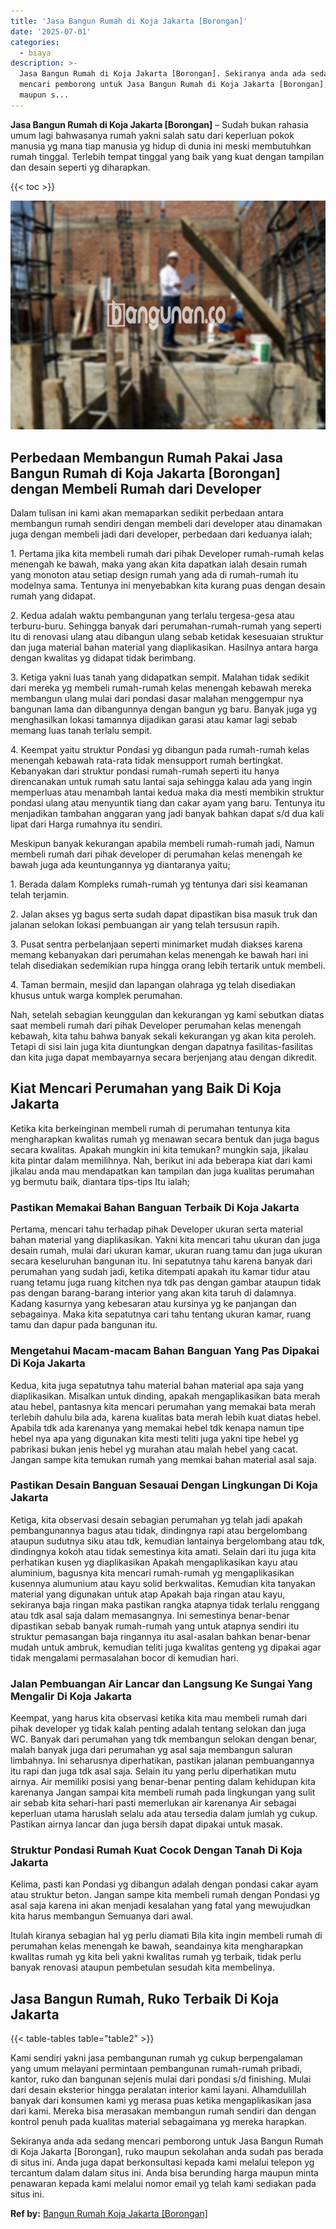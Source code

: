 ```yaml
---
title: 'Jasa Bangun Rumah di Koja Jakarta [Borongan]'
date: '2025-07-01'
categories:
  - biaya
description: >-
  Jasa Bangun Rumah di Koja Jakarta [Borongan]. Sekiranya anda ada sedang
  mencari pemborong untuk Jasa Bangun Rumah di Koja Jakarta [Borongan], ruko
  maupun s...
---
```


**Jasa Bangun Rumah di Koja Jakarta \[Borongan\]** – Sudah bukan rahasia umum lagi bahwasanya rumah yakni salah satu dari keperluan pokok manusia yg mana tiap manusia yg hidup di dunia ini meski membutuhkan rumah tinggal. Terlebih tempat tinggal yang baik yang kuat dengan tampilan dan desain seperti yg diharapkan.

{{< toc >}}

![Jasa Bangun Rumah di Koja Jakarta [Borongan]](/images/borong-bangunan-03.png)

## Perbedaan Membangun Rumah Pakai Jasa Bangun Rumah di Koja Jakarta \[Borongan\] dengan Membeli Rumah dari Developer

Dalam tulisan ini kami akan memaparkan sedikit perbedaan antara membangun rumah sendiri dengan membeli dari developer atau dinamakan juga dengan membeli jadi dari developer, perbedaan dari keduanya ialah;

1\. Pertama jika kita membeli rumah dari pihak Developer rumah-rumah kelas menengah ke bawah, maka yang akan kita dapatkan ialah desain rumah yang monoton atau setiap design rumah yang ada di rumah-rumah itu modelnya sama. Tentunya ini menyebabkan kita kurang puas dengan desain rumah yang didapat.

2\. Kedua adalah waktu pembangunan yang terlalu tergesa-gesa atau terburu-buru. Sehingga banyak dari perumahan-rumah-rumah yang seperti itu di renovasi ulang atau dibangun ulang sebab ketidak kesesuaian struktur dan juga material bahan material yang diaplikasikan. Hasilnya antara harga dengan kwalitas yg didapat tidak berimbang.

3\. Ketiga yakni luas tanah yang didapatkan sempit. Malahan tidak sedikit dari mereka yg membeli rumah-rumah kelas menengah kebawah mereka membangun ulang mulai dari pondasi dasar malahan menggempur nya bangunan lama dan dibangunnya dengan bangun yg baru. Banyak juga yg menghasilkan lokasi tamannya dijadikan garasi atau kamar lagi sebab memang luas tanah terlalu sempit.

4\. Keempat yaitu struktur Pondasi yg dibangun pada rumah-rumah kelas menengah kebawah rata-rata tidak mensupport rumah bertingkat. Kebanyakan dari struktur pondasi rumah-rumah seperti itu hanya direncanakan untuk rumah satu lantai saja sehingga kalau ada yang ingin memperluas atau menambah lantai kedua maka dia mesti membikin struktur pondasi ulang atau menyuntik tiang dan cakar ayam yang baru. Tentunya itu menjadikan tambahan anggaran yang jadi banyak bahkan dapat s/d dua kali lipat dari Harga rumahnya itu sendiri.

Meskipun banyak kekurangan apabila membeli rumah-rumah jadi, Namun membeli rumah dari pihak developer di perumahan kelas menengah ke bawah juga ada keuntungannya yg diantaranya yaitu;

1\. Berada dalam Kompleks rumah-rumah yg tentunya dari sisi keamanan telah terjamin.

2\. Jalan akses yg bagus serta sudah dapat dipastikan bisa masuk truk dan jalanan selokan lokasi pembuangan air yang telah tersusun rapih.

3\. Pusat sentra perbelanjaan seperti minimarket mudah diakses karena memang kebanyakan dari perumahan kelas menengah ke bawah hari ini telah disediakan sedemikian rupa hingga orang lebih tertarik untuk membeli.

4\. Taman bermain, mesjid dan lapangan olahraga yg telah disediakan khusus untuk warga komplek perumahan.

Nah, setelah sebagian keunggulan dan kekurangan yg kami sebutkan diatas saat membeli rumah dari pihak Developer perumahan kelas menengah kebawah, kita tahu bahwa banyak sekali kekurangan yg akan kita peroleh. Tetapi di sisi lain juga kita diuntungkan dengan dapatnya fasilitas-fasilitas dan kita juga dapat membayarnya secara berjenjang atau dengan dikredit.

## Kiat Mencari Perumahan yang Baik Di Koja Jakarta

Ketika kita berkeinginan membeli rumah di perumahan tentunya kita mengharapkan kwalitas rumah yg menawan secara bentuk dan juga bagus secara kwalitas. Apakah mungkin ini kita temukan? mungkin saja, jikalau kita pintar dalam memilihnya. Nah, berikut ini ada beberapa kiat dari kami jikalau anda mau mendapatkan kan tampilan dan juga kualitas perumahan yg bermutu baik, diantara tips-tips Itu ialah;

### Pastikan Memakai Bahan Banguan Terbaik Di Koja Jakarta

Pertama, mencari tahu terhadap pihak Developer ukuran serta material bahan material yang diaplikasikan. Yakni kita mencari tahu ukuran dan juga desain rumah, mulai dari ukuran kamar, ukuran ruang tamu dan juga ukuran secara keseluruhan bangunan itu. Ini sepatutnya tahu karena banyak dari perumahan yang sudah jadi, ketika ditempati apakah itu kamar tidur atau ruang tetamu juga ruang kitchen nya tdk pas dengan gambar ataupun tidak pas dengan barang-barang interior yang akan kita taruh di dalamnya. Kadang kasurnya yang kebesaran atau kursinya yg ke panjangan dan sebagainya. Maka kita sepatutnya cari tahu tentang ukuran kamar, ruang tamu dan dapur pada bangunan itu.

### Mengetahui Macam-macam Bahan Banguan Yang Pas Dipakai Di Koja Jakarta

Kedua, kita juga sepatutnya tahu material bahan material apa saja yang diaplikasikan. Misalkan untuk dinding, apakah mengaplikasikan bata merah atau hebel, pantasnya kita mencari perumahan yang memakai bata merah terlebih dahulu bila ada, karena kualitas bata merah lebih kuat diatas hebel. Apabila tdk ada karenanya yang memakai hebel tdk kenapa namun tipe hebel nya apa yang digunakan kita mesti teliti juga yakni tipe hebel yg pabrikasi bukan jenis hebel yg murahan atau malah hebel yang cacat. Jangan sampe kita temukan rumah yang memkai bahan material asal saja.

### Pastikan Desain Banguan Sesauai Dengan Lingkungan Di Koja Jakarta

Ketiga, kita observasi desain sebagian perumahan yg telah jadi apakah pembangunannya bagus atau tidak, dindingnya rapi atau bergelombang ataupun sudutnya siku atau tdk, kemudian lantainya bergelombang atau tdk, dindingnya kokoh atau tidak semestinya kita amati. Selain dari itu juga kita perhatikan kusen yg diaplikasikan Apakah mengaplikasikan kayu atau aluminium, bagusnya kita mencari rumah-rumah yg mengaplikasikan kusennya alumunium atau kayu solid berkwalitas. Kemudian kita tanyakan material yang digunakan untuk atap Apakah baja ringan atau kayu, sekiranya baja ringan maka pastikan rangka atapnya tidak terlalu renggang atau tdk asal saja dalam memasangnya. Ini semestinya benar-benar dipastikan sebab banyak rumah-rumah yang untuk atapnya sendiri itu struktur pemasangan baja ringannya itu asal-asalan bahkan benar-benar mudah untuk ambruk, kemudian teliti juga kwalitas genteng yg dipakai agar tidak mengalami permasalahan bocor di kemudian hari.

### Jalan Pembuangan Air Lancar dan Langsung Ke Sungai Yang Mengalir Di Koja Jakarta

Keempat, yang harus kita observasi ketika kita mau membeli rumah dari pihak developer yg tidak kalah penting adalah tentang selokan dan juga WC. Banyak dari perumahan yang tdk membangun selokan dengan benar, malah banyak juga dari perumahan yg asal saja membangun saluran limbahnya. Ini seharusnya diperhatikan, pastikan jalanan pembuangannya itu rapi dan juga tdk asal saja. Selain itu yang perlu diperhatikan mutu airnya. Air memiliki posisi yang benar-benar penting dalam kehidupan kita karenanya Jangan sampai kita membeli rumah pada lingkungan yang sulit air sebab kita sehari-hari pasti memerlukan air karenanya Air sebagai keperluan utama haruslah selalu ada atau tersedia dalam jumlah yg cukup. Pastikan airnya lancar dan juga bersih dapat dipakai untuk masak.

### Struktur Pondasi Rumah Kuat Cocok Dengan Tanah Di Koja Jakarta

Kelima, pasti kan Pondasi yg dibangun adalah dengan pondasi cakar ayam atau struktur beton. Jangan sampe kita membeli rumah dengan Pondasi yg asal saja karena ini akan menjadi kesalahan yang fatal yang mewujudkan kita harus membangun Semuanya dari awal.

Itulah kiranya sebagian hal yg perlu diamati Bila kita ingin membeli rumah di perumahan kelas menengah ke bawah, seandainya kita mengharapkan kwalitas rumah yg kita beli yakni kwalitas rumah yg terbaik, tidak perlu banyak renovasi ataupun pembetulan sesudah kita membelinya.

## Jasa Bangun Rumah, Ruko Terbaik Di Koja Jakarta

{{< table-tables table="table2" >}}

Kami sendiri yakni jasa pembangunan rumah yg cukup berpengalaman yang umum melayani permintaan pembangunan rumah-rumah pribadi, kantor, ruko dan bangunan sejenis mulai dari pondasi s/d finishing. Mulai dari desain eksterior hingga peralatan interior kami layani. Alhamdulillah banyak dari konsumen kami yg merasa puas ketika mengaplikasikan jasa dari kami. Mereka bisa merasakan membangun rumah sendiri dan dengan kontrol penuh pada kualitas material sebagaimana yg mereka harapkan.

Sekiranya anda ada sedang mencari pemborong untuk Jasa Bangun Rumah di Koja Jakarta \[Borongan\], ruko maupun sekolahan anda sudah pas berada di situs ini. Anda juga dapat berkonsultasi kepada kami melalui telepon yg tercantum dalam dalam situs ini. Anda bisa berunding harga maupun minta penawaran kepada kami melalui nomor email yg telah kami sediakan pada situs ini.

**Ref by:** [Bangun Rumah Koja Jakarta [Borongan]](https://id.wikipedia.org/wiki/Bangun)
